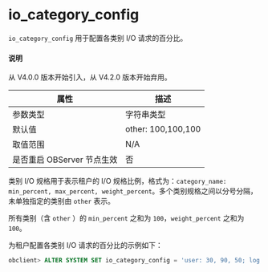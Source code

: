 # io_category_config

`io_category_config` 用于配置各类别 I/O 请求的百分比。

<main id="notice" type='explain'>
<h4>说明</h4>
<p>从 V4.0.0 版本开始引入，从 V4.2.0 版本开始弃用。</p>
</main>


|      **属性**      |       **描述**       |
|------------------|--------------------|
| 参数类型             | 字符串类型              |
| 默认值              | other: 100,100,100 |
| 取值范围             | N/A                |
| 是否重启 OBServer 节点生效 | 否                  |


类别 I/O 规格用于表示租户的 I/O 规格比例，格式为：`category_name: min_percent, max_percent, weight_percent`。多个类别规格之间以分号分隔，未单独指定的类别由 `other` 表示。

所有类别（含 `other` ）的 `min_percent` 之和为 `100`，`weight_percent` 之和为 `100`。

为租户配置各类别 I/O 请求的百分比的示例如下：

```sql
obclient> ALTER SYSTEM SET io_category_config = 'user: 30, 90, 50; log: 30, 90, 30; sys: 10, 10, 10; other: 30, 100, 10;';
```

